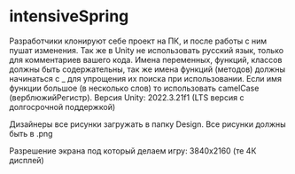 # intensiveSpring

Разработчики клонируют себе проект на ПК, и после работы с ним пушат изменения. 
Так же в Unity не использовать русский язык, только для комментариев вашего кода. Имена переменных, функций, классов должны быть содержательны, так же имена функций (методов) должны начинаться с _ для упрощения их поиска при использовании. Если имя функции большое (в несколько слов) то использовать camelCase (верблюжийРегистр).
Версия Unity: 2022.3.21f1 (LTS версия с долгосрочной поддержкой)

Дизайнеры все рисунки загружать в папку Design. Все рисунки должны быть в .png 

Разрешение экрана под который делаем игру: 3840x2160 (те 4К дисплей)
